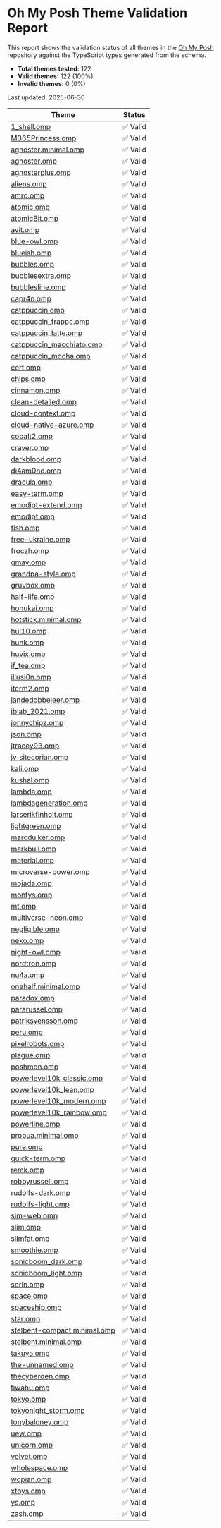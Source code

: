 # Oh My Posh Theme Validation Report

This report shows the validation status of all themes in the [Oh My Posh](https://github.com/JanDeDobbeleer/oh-my-posh) repository against the TypeScript types generated from the schema.

- **Total themes tested:** 122
- **Valid themes:** 122 (100%)
- **Invalid themes:** 0 (0%)

Last updated: 2025-06-30

| Theme | Status |
|-------|--------|
| [1_shell.omp](https://github.com/JanDeDobbeleer/oh-my-posh/blob/main/themes/1_shell.omp.json) | ✅ Valid |
| [M365Princess.omp](https://github.com/JanDeDobbeleer/oh-my-posh/blob/main/themes/M365Princess.omp.json) | ✅ Valid |
| [agnoster.minimal.omp](https://github.com/JanDeDobbeleer/oh-my-posh/blob/main/themes/agnoster.minimal.omp.json) | ✅ Valid |
| [agnoster.omp](https://github.com/JanDeDobbeleer/oh-my-posh/blob/main/themes/agnoster.omp.json) | ✅ Valid |
| [agnosterplus.omp](https://github.com/JanDeDobbeleer/oh-my-posh/blob/main/themes/agnosterplus.omp.json) | ✅ Valid |
| [aliens.omp](https://github.com/JanDeDobbeleer/oh-my-posh/blob/main/themes/aliens.omp.json) | ✅ Valid |
| [amro.omp](https://github.com/JanDeDobbeleer/oh-my-posh/blob/main/themes/amro.omp.json) | ✅ Valid |
| [atomic.omp](https://github.com/JanDeDobbeleer/oh-my-posh/blob/main/themes/atomic.omp.json) | ✅ Valid |
| [atomicBit.omp](https://github.com/JanDeDobbeleer/oh-my-posh/blob/main/themes/atomicBit.omp.json) | ✅ Valid |
| [avit.omp](https://github.com/JanDeDobbeleer/oh-my-posh/blob/main/themes/avit.omp.json) | ✅ Valid |
| [blue-owl.omp](https://github.com/JanDeDobbeleer/oh-my-posh/blob/main/themes/blue-owl.omp.json) | ✅ Valid |
| [blueish.omp](https://github.com/JanDeDobbeleer/oh-my-posh/blob/main/themes/blueish.omp.json) | ✅ Valid |
| [bubbles.omp](https://github.com/JanDeDobbeleer/oh-my-posh/blob/main/themes/bubbles.omp.json) | ✅ Valid |
| [bubblesextra.omp](https://github.com/JanDeDobbeleer/oh-my-posh/blob/main/themes/bubblesextra.omp.json) | ✅ Valid |
| [bubblesline.omp](https://github.com/JanDeDobbeleer/oh-my-posh/blob/main/themes/bubblesline.omp.json) | ✅ Valid |
| [capr4n.omp](https://github.com/JanDeDobbeleer/oh-my-posh/blob/main/themes/capr4n.omp.json) | ✅ Valid |
| [catppuccin.omp](https://github.com/JanDeDobbeleer/oh-my-posh/blob/main/themes/catppuccin.omp.json) | ✅ Valid |
| [catppuccin_frappe.omp](https://github.com/JanDeDobbeleer/oh-my-posh/blob/main/themes/catppuccin_frappe.omp.json) | ✅ Valid |
| [catppuccin_latte.omp](https://github.com/JanDeDobbeleer/oh-my-posh/blob/main/themes/catppuccin_latte.omp.json) | ✅ Valid |
| [catppuccin_macchiato.omp](https://github.com/JanDeDobbeleer/oh-my-posh/blob/main/themes/catppuccin_macchiato.omp.json) | ✅ Valid |
| [catppuccin_mocha.omp](https://github.com/JanDeDobbeleer/oh-my-posh/blob/main/themes/catppuccin_mocha.omp.json) | ✅ Valid |
| [cert.omp](https://github.com/JanDeDobbeleer/oh-my-posh/blob/main/themes/cert.omp.json) | ✅ Valid |
| [chips.omp](https://github.com/JanDeDobbeleer/oh-my-posh/blob/main/themes/chips.omp.json) | ✅ Valid |
| [cinnamon.omp](https://github.com/JanDeDobbeleer/oh-my-posh/blob/main/themes/cinnamon.omp.json) | ✅ Valid |
| [clean-detailed.omp](https://github.com/JanDeDobbeleer/oh-my-posh/blob/main/themes/clean-detailed.omp.json) | ✅ Valid |
| [cloud-context.omp](https://github.com/JanDeDobbeleer/oh-my-posh/blob/main/themes/cloud-context.omp.json) | ✅ Valid |
| [cloud-native-azure.omp](https://github.com/JanDeDobbeleer/oh-my-posh/blob/main/themes/cloud-native-azure.omp.json) | ✅ Valid |
| [cobalt2.omp](https://github.com/JanDeDobbeleer/oh-my-posh/blob/main/themes/cobalt2.omp.json) | ✅ Valid |
| [craver.omp](https://github.com/JanDeDobbeleer/oh-my-posh/blob/main/themes/craver.omp.json) | ✅ Valid |
| [darkblood.omp](https://github.com/JanDeDobbeleer/oh-my-posh/blob/main/themes/darkblood.omp.json) | ✅ Valid |
| [di4am0nd.omp](https://github.com/JanDeDobbeleer/oh-my-posh/blob/main/themes/di4am0nd.omp.json) | ✅ Valid |
| [dracula.omp](https://github.com/JanDeDobbeleer/oh-my-posh/blob/main/themes/dracula.omp.json) | ✅ Valid |
| [easy-term.omp](https://github.com/JanDeDobbeleer/oh-my-posh/blob/main/themes/easy-term.omp.json) | ✅ Valid |
| [emodipt-extend.omp](https://github.com/JanDeDobbeleer/oh-my-posh/blob/main/themes/emodipt-extend.omp.json) | ✅ Valid |
| [emodipt.omp](https://github.com/JanDeDobbeleer/oh-my-posh/blob/main/themes/emodipt.omp.json) | ✅ Valid |
| [fish.omp](https://github.com/JanDeDobbeleer/oh-my-posh/blob/main/themes/fish.omp.json) | ✅ Valid |
| [free-ukraine.omp](https://github.com/JanDeDobbeleer/oh-my-posh/blob/main/themes/free-ukraine.omp.json) | ✅ Valid |
| [froczh.omp](https://github.com/JanDeDobbeleer/oh-my-posh/blob/main/themes/froczh.omp.json) | ✅ Valid |
| [gmay.omp](https://github.com/JanDeDobbeleer/oh-my-posh/blob/main/themes/gmay.omp.json) | ✅ Valid |
| [grandpa-style.omp](https://github.com/JanDeDobbeleer/oh-my-posh/blob/main/themes/grandpa-style.omp.json) | ✅ Valid |
| [gruvbox.omp](https://github.com/JanDeDobbeleer/oh-my-posh/blob/main/themes/gruvbox.omp.json) | ✅ Valid |
| [half-life.omp](https://github.com/JanDeDobbeleer/oh-my-posh/blob/main/themes/half-life.omp.json) | ✅ Valid |
| [honukai.omp](https://github.com/JanDeDobbeleer/oh-my-posh/blob/main/themes/honukai.omp.json) | ✅ Valid |
| [hotstick.minimal.omp](https://github.com/JanDeDobbeleer/oh-my-posh/blob/main/themes/hotstick.minimal.omp.json) | ✅ Valid |
| [hul10.omp](https://github.com/JanDeDobbeleer/oh-my-posh/blob/main/themes/hul10.omp.json) | ✅ Valid |
| [hunk.omp](https://github.com/JanDeDobbeleer/oh-my-posh/blob/main/themes/hunk.omp.json) | ✅ Valid |
| [huvix.omp](https://github.com/JanDeDobbeleer/oh-my-posh/blob/main/themes/huvix.omp.json) | ✅ Valid |
| [if_tea.omp](https://github.com/JanDeDobbeleer/oh-my-posh/blob/main/themes/if_tea.omp.json) | ✅ Valid |
| [illusi0n.omp](https://github.com/JanDeDobbeleer/oh-my-posh/blob/main/themes/illusi0n.omp.json) | ✅ Valid |
| [iterm2.omp](https://github.com/JanDeDobbeleer/oh-my-posh/blob/main/themes/iterm2.omp.json) | ✅ Valid |
| [jandedobbeleer.omp](https://github.com/JanDeDobbeleer/oh-my-posh/blob/main/themes/jandedobbeleer.omp.json) | ✅ Valid |
| [jblab_2021.omp](https://github.com/JanDeDobbeleer/oh-my-posh/blob/main/themes/jblab_2021.omp.json) | ✅ Valid |
| [jonnychipz.omp](https://github.com/JanDeDobbeleer/oh-my-posh/blob/main/themes/jonnychipz.omp.json) | ✅ Valid |
| [json.omp](https://github.com/JanDeDobbeleer/oh-my-posh/blob/main/themes/json.omp.json) | ✅ Valid |
| [jtracey93.omp](https://github.com/JanDeDobbeleer/oh-my-posh/blob/main/themes/jtracey93.omp.json) | ✅ Valid |
| [jv_sitecorian.omp](https://github.com/JanDeDobbeleer/oh-my-posh/blob/main/themes/jv_sitecorian.omp.json) | ✅ Valid |
| [kali.omp](https://github.com/JanDeDobbeleer/oh-my-posh/blob/main/themes/kali.omp.json) | ✅ Valid |
| [kushal.omp](https://github.com/JanDeDobbeleer/oh-my-posh/blob/main/themes/kushal.omp.json) | ✅ Valid |
| [lambda.omp](https://github.com/JanDeDobbeleer/oh-my-posh/blob/main/themes/lambda.omp.json) | ✅ Valid |
| [lambdageneration.omp](https://github.com/JanDeDobbeleer/oh-my-posh/blob/main/themes/lambdageneration.omp.json) | ✅ Valid |
| [larserikfinholt.omp](https://github.com/JanDeDobbeleer/oh-my-posh/blob/main/themes/larserikfinholt.omp.json) | ✅ Valid |
| [lightgreen.omp](https://github.com/JanDeDobbeleer/oh-my-posh/blob/main/themes/lightgreen.omp.json) | ✅ Valid |
| [marcduiker.omp](https://github.com/JanDeDobbeleer/oh-my-posh/blob/main/themes/marcduiker.omp.json) | ✅ Valid |
| [markbull.omp](https://github.com/JanDeDobbeleer/oh-my-posh/blob/main/themes/markbull.omp.json) | ✅ Valid |
| [material.omp](https://github.com/JanDeDobbeleer/oh-my-posh/blob/main/themes/material.omp.json) | ✅ Valid |
| [microverse-power.omp](https://github.com/JanDeDobbeleer/oh-my-posh/blob/main/themes/microverse-power.omp.json) | ✅ Valid |
| [mojada.omp](https://github.com/JanDeDobbeleer/oh-my-posh/blob/main/themes/mojada.omp.json) | ✅ Valid |
| [montys.omp](https://github.com/JanDeDobbeleer/oh-my-posh/blob/main/themes/montys.omp.json) | ✅ Valid |
| [mt.omp](https://github.com/JanDeDobbeleer/oh-my-posh/blob/main/themes/mt.omp.json) | ✅ Valid |
| [multiverse-neon.omp](https://github.com/JanDeDobbeleer/oh-my-posh/blob/main/themes/multiverse-neon.omp.json) | ✅ Valid |
| [negligible.omp](https://github.com/JanDeDobbeleer/oh-my-posh/blob/main/themes/negligible.omp.json) | ✅ Valid |
| [neko.omp](https://github.com/JanDeDobbeleer/oh-my-posh/blob/main/themes/neko.omp.json) | ✅ Valid |
| [night-owl.omp](https://github.com/JanDeDobbeleer/oh-my-posh/blob/main/themes/night-owl.omp.json) | ✅ Valid |
| [nordtron.omp](https://github.com/JanDeDobbeleer/oh-my-posh/blob/main/themes/nordtron.omp.json) | ✅ Valid |
| [nu4a.omp](https://github.com/JanDeDobbeleer/oh-my-posh/blob/main/themes/nu4a.omp.json) | ✅ Valid |
| [onehalf.minimal.omp](https://github.com/JanDeDobbeleer/oh-my-posh/blob/main/themes/onehalf.minimal.omp.json) | ✅ Valid |
| [paradox.omp](https://github.com/JanDeDobbeleer/oh-my-posh/blob/main/themes/paradox.omp.json) | ✅ Valid |
| [pararussel.omp](https://github.com/JanDeDobbeleer/oh-my-posh/blob/main/themes/pararussel.omp.json) | ✅ Valid |
| [patriksvensson.omp](https://github.com/JanDeDobbeleer/oh-my-posh/blob/main/themes/patriksvensson.omp.json) | ✅ Valid |
| [peru.omp](https://github.com/JanDeDobbeleer/oh-my-posh/blob/main/themes/peru.omp.json) | ✅ Valid |
| [pixelrobots.omp](https://github.com/JanDeDobbeleer/oh-my-posh/blob/main/themes/pixelrobots.omp.json) | ✅ Valid |
| [plague.omp](https://github.com/JanDeDobbeleer/oh-my-posh/blob/main/themes/plague.omp.json) | ✅ Valid |
| [poshmon.omp](https://github.com/JanDeDobbeleer/oh-my-posh/blob/main/themes/poshmon.omp.json) | ✅ Valid |
| [powerlevel10k_classic.omp](https://github.com/JanDeDobbeleer/oh-my-posh/blob/main/themes/powerlevel10k_classic.omp.json) | ✅ Valid |
| [powerlevel10k_lean.omp](https://github.com/JanDeDobbeleer/oh-my-posh/blob/main/themes/powerlevel10k_lean.omp.json) | ✅ Valid |
| [powerlevel10k_modern.omp](https://github.com/JanDeDobbeleer/oh-my-posh/blob/main/themes/powerlevel10k_modern.omp.json) | ✅ Valid |
| [powerlevel10k_rainbow.omp](https://github.com/JanDeDobbeleer/oh-my-posh/blob/main/themes/powerlevel10k_rainbow.omp.json) | ✅ Valid |
| [powerline.omp](https://github.com/JanDeDobbeleer/oh-my-posh/blob/main/themes/powerline.omp.json) | ✅ Valid |
| [probua.minimal.omp](https://github.com/JanDeDobbeleer/oh-my-posh/blob/main/themes/probua.minimal.omp.json) | ✅ Valid |
| [pure.omp](https://github.com/JanDeDobbeleer/oh-my-posh/blob/main/themes/pure.omp.json) | ✅ Valid |
| [quick-term.omp](https://github.com/JanDeDobbeleer/oh-my-posh/blob/main/themes/quick-term.omp.json) | ✅ Valid |
| [remk.omp](https://github.com/JanDeDobbeleer/oh-my-posh/blob/main/themes/remk.omp.json) | ✅ Valid |
| [robbyrussell.omp](https://github.com/JanDeDobbeleer/oh-my-posh/blob/main/themes/robbyrussell.omp.json) | ✅ Valid |
| [rudolfs-dark.omp](https://github.com/JanDeDobbeleer/oh-my-posh/blob/main/themes/rudolfs-dark.omp.json) | ✅ Valid |
| [rudolfs-light.omp](https://github.com/JanDeDobbeleer/oh-my-posh/blob/main/themes/rudolfs-light.omp.json) | ✅ Valid |
| [sim-web.omp](https://github.com/JanDeDobbeleer/oh-my-posh/blob/main/themes/sim-web.omp.json) | ✅ Valid |
| [slim.omp](https://github.com/JanDeDobbeleer/oh-my-posh/blob/main/themes/slim.omp.json) | ✅ Valid |
| [slimfat.omp](https://github.com/JanDeDobbeleer/oh-my-posh/blob/main/themes/slimfat.omp.json) | ✅ Valid |
| [smoothie.omp](https://github.com/JanDeDobbeleer/oh-my-posh/blob/main/themes/smoothie.omp.json) | ✅ Valid |
| [sonicboom_dark.omp](https://github.com/JanDeDobbeleer/oh-my-posh/blob/main/themes/sonicboom_dark.omp.json) | ✅ Valid |
| [sonicboom_light.omp](https://github.com/JanDeDobbeleer/oh-my-posh/blob/main/themes/sonicboom_light.omp.json) | ✅ Valid |
| [sorin.omp](https://github.com/JanDeDobbeleer/oh-my-posh/blob/main/themes/sorin.omp.json) | ✅ Valid |
| [space.omp](https://github.com/JanDeDobbeleer/oh-my-posh/blob/main/themes/space.omp.json) | ✅ Valid |
| [spaceship.omp](https://github.com/JanDeDobbeleer/oh-my-posh/blob/main/themes/spaceship.omp.json) | ✅ Valid |
| [star.omp](https://github.com/JanDeDobbeleer/oh-my-posh/blob/main/themes/star.omp.json) | ✅ Valid |
| [stelbent-compact.minimal.omp](https://github.com/JanDeDobbeleer/oh-my-posh/blob/main/themes/stelbent-compact.minimal.omp.json) | ✅ Valid |
| [stelbent.minimal.omp](https://github.com/JanDeDobbeleer/oh-my-posh/blob/main/themes/stelbent.minimal.omp.json) | ✅ Valid |
| [takuya.omp](https://github.com/JanDeDobbeleer/oh-my-posh/blob/main/themes/takuya.omp.json) | ✅ Valid |
| [the-unnamed.omp](https://github.com/JanDeDobbeleer/oh-my-posh/blob/main/themes/the-unnamed.omp.json) | ✅ Valid |
| [thecyberden.omp](https://github.com/JanDeDobbeleer/oh-my-posh/blob/main/themes/thecyberden.omp.json) | ✅ Valid |
| [tiwahu.omp](https://github.com/JanDeDobbeleer/oh-my-posh/blob/main/themes/tiwahu.omp.json) | ✅ Valid |
| [tokyo.omp](https://github.com/JanDeDobbeleer/oh-my-posh/blob/main/themes/tokyo.omp.json) | ✅ Valid |
| [tokyonight_storm.omp](https://github.com/JanDeDobbeleer/oh-my-posh/blob/main/themes/tokyonight_storm.omp.json) | ✅ Valid |
| [tonybaloney.omp](https://github.com/JanDeDobbeleer/oh-my-posh/blob/main/themes/tonybaloney.omp.json) | ✅ Valid |
| [uew.omp](https://github.com/JanDeDobbeleer/oh-my-posh/blob/main/themes/uew.omp.json) | ✅ Valid |
| [unicorn.omp](https://github.com/JanDeDobbeleer/oh-my-posh/blob/main/themes/unicorn.omp.json) | ✅ Valid |
| [velvet.omp](https://github.com/JanDeDobbeleer/oh-my-posh/blob/main/themes/velvet.omp.json) | ✅ Valid |
| [wholespace.omp](https://github.com/JanDeDobbeleer/oh-my-posh/blob/main/themes/wholespace.omp.json) | ✅ Valid |
| [wopian.omp](https://github.com/JanDeDobbeleer/oh-my-posh/blob/main/themes/wopian.omp.json) | ✅ Valid |
| [xtoys.omp](https://github.com/JanDeDobbeleer/oh-my-posh/blob/main/themes/xtoys.omp.json) | ✅ Valid |
| [ys.omp](https://github.com/JanDeDobbeleer/oh-my-posh/blob/main/themes/ys.omp.json) | ✅ Valid |
| [zash.omp](https://github.com/JanDeDobbeleer/oh-my-posh/blob/main/themes/zash.omp.json) | ✅ Valid |
